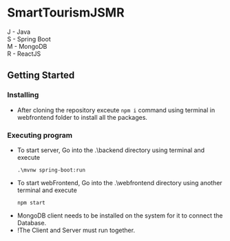 # SmartTourismJSMR

J - Java  
S - Spring Boot  
M - MongoDB  
R - ReactJS  

## Getting Started

### Installing

* After cloning the repository exceute `npm i` command using terminal in webfrontend folder to install all the packages.  

### Executing program

* To start server, Go into the .\backend directory using terminal and execute
  ```
  .\mvnw spring-boot:run
  ```
* To start webFrontend, Go into the .\webfrontend directory using another terminal and execute
  ```
  npm start
  ```
* MongoDB client needs to be installed on the system for it to connect the Database.
* !The Client and Server must run together.
